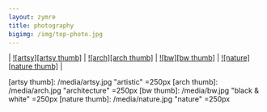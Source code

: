 ```yaml
---
layout: zymre
title: photography
bigimg: /img/top-photo.jpg
---
```


| [![artsy][artsy thumb]](https://flic.kr/s/aHsjU98CkE) | [![arch][arch thumb]](https://flic.kr/s/aHsjU99FZF) | [![bw][bw thumb]](https://flic.kr/s/aHsjuVeqe3) | [![nature][nature thumb]](https://flic.kr/s/aHsk9ZvMKs) |

[artsy thumb]: /media/artsy.jpg "artistic" =250px
[arch thumb]: /media/arch.jpg "architecture" =250px
[bw thumb]: /media/bw.jpg "black & white" =250px
[nature thumb]: /media/nature.jpg "nature" =250px
